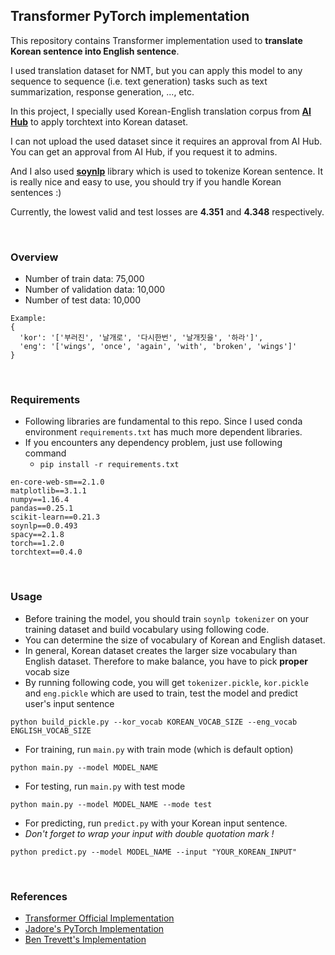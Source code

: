 ## Transformer PyTorch implementation
This repository contains Transformer implementation used to **translate Korean sentence into English sentence**.

I used translation dataset for NMT, but you can apply this model to any sequence to sequence (i.e. text generation) tasks such as text summarization, response generation, ..., etc.

In this project, I specially used Korean-English translation corpus from [**AI Hub**](http://www.aihub.or.kr/) to apply torchtext into Korean dataset. 

I can not upload the used dataset since it requires an approval from AI Hub. You can get an approval from AI Hub, if you request it to admins.

And I also used [**soynlp**](https://github.com/lovit/soynlp) library which is used to tokenize Korean sentence. 
It is really nice and easy to use, you should try if you handle Korean sentences :)

Currently, the lowest valid and test losses are **4.351** and **4.348** respectively.

<br/>

### Overview
- Number of train data: 75,000
- Number of validation data: 10,000
- Number of test data: 10,000
```
Example: 
{
  'kor': '['부러진', '날개로', '다시한번', '날개짓을', '하라']',
  'eng': '['wings', 'once', 'again', 'with', 'broken', 'wings']'
}
```
<br/>

### Requirements

- Following libraries are fundamental to this repo. Since I used conda environment `requirements.txt` has much more dependent libraries. 
- If you encounters any dependency problem, just use following command 
    - `pip install -r requirements.txt`

```
en-core-web-sm==2.1.0
matplotlib==3.1.1
numpy==1.16.4
pandas==0.25.1
scikit-learn==0.21.3
soynlp==0.0.493
spacy==2.1.8
torch==1.2.0
torchtext==0.4.0
```
<br/>


### Usage
- Before training the model, you should train `soynlp tokenizer` on your training dataset and build vocabulary using following code. 
- You can determine the size of vocabulary of Korean and English dataset. 
- In general, Korean dataset creates the larger size vocabulary than English dataset. Therefore to make balance, you have to pick **proper** vocab size
- By running following code, you will get `tokenizer.pickle`, `kor.pickle` and `eng.pickle` which are used to train, 
test the model and predict user's input sentence

```
python build_pickle.py --kor_vocab KOREAN_VOCAB_SIZE --eng_vocab ENGLISH_VOCAB_SIZE
```


- For training, run `main.py` with train mode (which is default option)

```
python main.py --model MODEL_NAME
```

- For testing, run `main.py` with test mode

```
python main.py --model MODEL_NAME --mode test
```

- For predicting, run `predict.py` with your Korean input sentence. 
- *Don't forget to wrap your input with double quotation mark !*

```
python predict.py --model MODEL_NAME --input "YOUR_KOREAN_INPUT"
```

<br/>

### References
- [Transformer Official Implementation](https://github.com/tensorflow/models/tree/master/official/transformer)
- [Jadore's PyTorch Implementation](https://github.com/jadore801120/attention-is-all-you-need-pytorch)
- [Ben Trevett's Implementation](https://github.com/bentrevett/pytorch-seq2seq/blob/master/6%20-%20Attention%20is%20All%20You%20Need.ipynb)